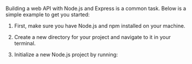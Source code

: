 Building a web API with Node.js and Express is a common task. Below is a simple example to get you started:

1. First, make sure you have Node.js and npm installed on your machine.

2. Create a new directory for your project and navigate to it in your terminal.

3. Initialize a new Node.js project by running:
